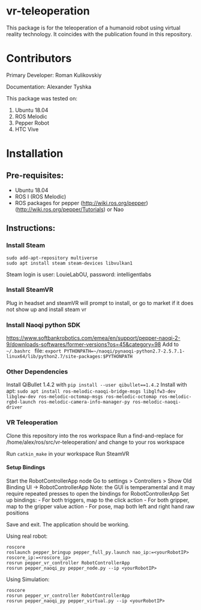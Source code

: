 # vr-teleoperation

This package is for the teleoperation of a humanoid robot using virtual reality technology. It coincides with the publication found in this repository.

# Contributors

Primary Developer: Roman Kulikovskiy

Documentation: Alexander Tyshka

This package was tested on:
1) Ubuntu 18.04
2) ROS Melodic
3) Pepper Robot
4) HTC Vive

# Installation

## Pre-requisites:

- Ubuntu 18.04
- ROS I (ROS Melodic) 
- ROS packages for pepper (http://wiki.ros.org/pepper) (http://wiki.ros.org/pepper/Tutorials) or Nao

## Instructions:

### Install Steam
    sudo add-apt-repository multiverse
    sudo apt install steam steam-devices libvulkan1
Steam login is 
user: LouieLabOU, password: intelligentlabs

### Install SteamVR
Plug in headset and steamVR will prompt to install, or go to market if it does not show up and install steam vr

### Install Naoqi python SDK
https://www.softbankrobotics.com/emea/en/support/pepper-naoqi-2-9/downloads-softwares/former-versions?os=45&category=98
Add to `~/.bashrc ` file:
`export PYTHONPATH=~/naoqi/pynaoqi-python2.7-2.5.7.1-linux64/lib/python2.7/site-packages:$PYTHONPATH`

### Other Dependencies
Install QiBullet 1.4.2 with `pip install --user qibullet==1.4.2`
Install with apt:
`sudo apt install ros-melodic-naoqi-bridge-msgs libglfw3-dev libglew-dev ros-melodic-octomap-msgs ros-melodic-octomap ros-melodic-rgbd-launch ros-melodic-camera-info-manager-py ros-melodic-naoqi-driver`

### VR Teleoperation
Clone this repository into the ros workspace
Run a find-and-replace for /home/alex/ros/src/vr-teleoperation/ and change to your ros workspace

Run `catkin_make` in your workspace
Run SteamVR
#### Setup Bindings
Start the RobotControllerApp node
Go to settings > Controllers > Show Old Binding UI -> RobotControllerApp
Note: the GUI is temperamental and it may require repeated presses to open the bindings for RobotControllerApp
Set up bindings:
    - For both triggers, map to the click action
    - For both gripper, map to the gripper value action
    - For pose, map both left and right hand raw positions 
 
Save and exit. The application should be working.

Using real robot:

    roscore
    roslaunch pepper_bringup pepper_full_py.launch nao_ip:=<yourRobotIP> roscore_ip:=<roscore_ip>
    rosrun pepper_vr_controller RobotControllerApp
    rosrun pepper_naoqi_py pepper_node.py --ip <yourRobotIP>

Using Simulation:

    roscore
    rosrun pepper_vr_controller RobotControllerApp
    rosrun pepper_naoqi_py pepper_virtual.py --ip <yourRobotIP>

